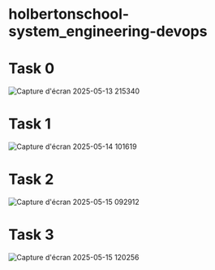 # holbertonschool-system_engineering-devops
# Task 0
![Capture d'écran 2025-05-13 215340](https://github.com/user-attachments/assets/1756f2dd-e46a-4095-8b88-be5de40b25b3)
# Task 1
![Capture d'écran 2025-05-14 101619](https://github.com/user-attachments/assets/a5d35409-5a94-4295-a701-7e6f382cf748)
# Task 2
![Capture d'écran 2025-05-15 092912](https://github.com/user-attachments/assets/0bc95a18-d18b-42b8-a3b4-7a3dd12c0dda)
# Task 3
![Capture d'écran 2025-05-15 120256](https://github.com/user-attachments/assets/e87ab9a8-72e2-4db2-8b1d-1b1c4418ff44)

